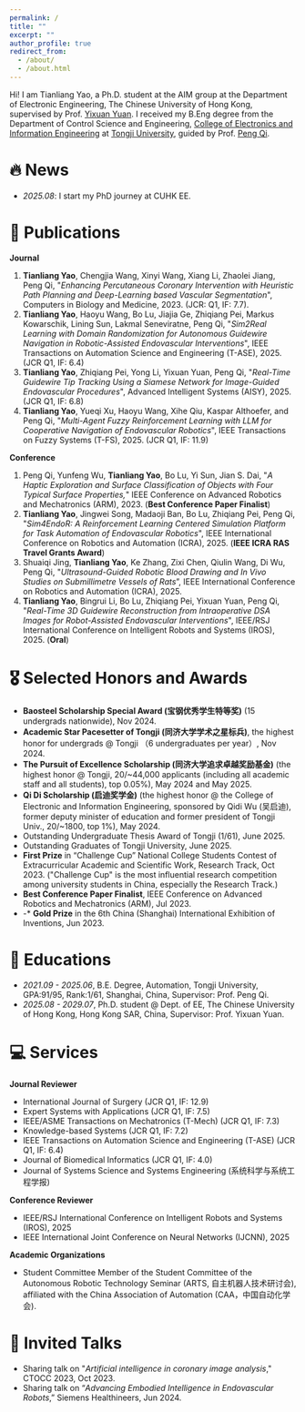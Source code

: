 ```yaml
---
permalink: /
title: ""
excerpt: ""
author_profile: true
redirect_from: 
  - /about/
  - /about.html
---
```


Hi! I am Tianliang Yao, a Ph.D. student at the AIM group at the Department of Electronic Engineering, The Chinese University of Hong Kong, supervised by Prof. [Yixuan Yuan](http://www.ee.cuhk.edu.hk/~yxyuan/). I received my B.Eng degree from the Department of Control Science and Engineering, [College of Electronics and Information Engineering](https://see.tongji.edu.cn/) at [Tongji University](https://www.tongji.edu.cn/), guided by Prof. [Peng Qi](https://cse.tongji.edu.cn/6b/68/c15581a158568/page.htm).


# 🔥 News
- *2025.08*: I start my PhD journey at CUHK EE.

# 📝 Publications 
**Journal**
1. **Tianliang Yao**, Chengjia Wang, Xinyi Wang, Xiang Li, Zhaolei Jiang, Peng Qi, "*Enhancing Percutaneous Coronary Intervention with Heuristic Path Planning and Deep-Learning based Vascular Segmentation*", Computers in Biology and Medicine, 2023. (JCR: Q1, IF: 7.7).
2. **Tianliang Yao**, Haoyu Wang, Bo Lu, Jiajia Ge, Zhiqiang Pei, Markus Kowarschik, Lining Sun, Lakmal Seneviratne, Peng Qi, "*Sim2Real Learning with Domain Randomization for Autonomous Guidewire Navigation in Robotic-Assisted Endovascular Interventions*", IEEE Transactions on Automation Science and Engineering (T-ASE), 2025. (JCR Q1, IF: 6.4)
3. **Tianliang Yao**, Zhiqiang Pei, Yong Li, Yixuan Yuan, Peng Qi, "*Real-Time Guidewire Tip Tracking Using a Siamese Network for Image-Guided Endovascular Procedures*", Advanced Intelligent Systems (AISY), 2025. (JCR Q1, IF: 6.8)
4. **Tianliang Yao**, Yueqi Xu, Haoyu Wang, Xihe Qiu, Kaspar Althoefer, and Peng Qi, "*Multi-Agent Fuzzy Reinforcement Learning with LLM for Cooperative Navigation of Endovascular Robotics*", IEEE Transactions on Fuzzy Systems (T-FS), 2025. (JCR Q1, IF: 11.9)

**Conference**
1. Peng Qi, Yunfeng Wu, **Tianliang Yao**, Bo Lu, Yi Sun, Jian S. Dai, "*A Haptic Exploration and Surface Classification of Objects with Four Typical Surface Properties,*" IEEE Conference on Advanced Robotics and Mechatronics (ARM), 2023. (**Best Conference Paper Finalist**)
2. **Tianliang Yao**, Jingwei Song, Madaoji Ban, Bo Lu, Zhiqiang Pei, Peng Qi, "*Sim4EndoR: A Reinforcement Learning Centered Simulation Platform for Task Automation of Endovascular Robotics*", IEEE International Conference on Robotics and Automation (ICRA), 2025. (**IEEE ICRA RAS Travel Grants Award**)
3. Shuaiqi Jing, **Tianliang Yao**, Ke Zhang, Zixi Chen, Qiulin Wang, Di Wu, Peng Qi, "*Ultrasound-Guided Robotic Blood Drawing and In Vivo Studies on Submillimetre Vessels of Rats*”, IEEE International Conference on Robotics and Automation (ICRA), 2025.
4. **Tianliang Yao**, Bingrui Li, Bo Lu, Zhiqiang Pei, Yixuan Yuan, Peng Qi, "*Real-Time 3D Guidewire Reconstruction from Intraoperative DSA Images for Robot-Assisted Endovascular Interventions*", IEEE/RSJ International Conference on Intelligent Robots and Systems (IROS), 2025. (**Oral**)

# 🎖 Selected Honors and Awards
- **Baosteel Scholarship Special Award (宝钢优秀学生特等奖)** (15 undergrads nationwide), Nov 2024.
- **Academic Star Pacesetter of Tongji (同济大学学术之星标兵)**, the highest honor for undergrads @ Tongji （6 undergraduates per year）, Nov 2024.
- **The Pursuit of Excellence Scholarship (同济大学追求卓越奖励基金)** (the highest honor @ Tongji, 20/~44,000 applicants (including all academic staff and all students), top 0.05%), May 2024 and May 2025.
- **Qi Di Scholarship (启迪奖学金)** (the highest honor @ the College of Electronic and Information Engineering, sponsored by Qidi Wu (吴启迪), former deputy minister of education and former president of Tongji Univ., 20/~1800, top 1%), May 2024.
- Outstanding Undergraduate Thesis Award of Tongji (1/61), June 2025.
- Outstanding Graduates of Tongji University, June 2025.
- **First Prize** in “Challenge Cup” National College Students Contest of Extracurricular Academic and Scientific Work, Research Track, Oct 2023.
("Challenge Cup" is the most influential research competition among university students in China, especially the Research Track.)
- **Best Conference Paper Finalist**, IEEE Conference on Advanced Robotics and Mechatronics (ARM), Jul 2023.
- -* **Gold Prize** in the 6th China (Shanghai) International Exhibition of Inventions, Jun 2023.

# 📖 Educations
- *2021.09 - 2025.06*, B.E. Degree, Automation, Tongji University, GPA:91/95, Rank:1/61, Shanghai, China, Supervisor: Prof. Peng Qi.
- *2025.08 - 2029.07*, Ph.D. student @ Dept. of EE, The Chinese University of Hong Kong, Hong Kong SAR, China, Supervisor: Prof. Yixuan Yuan.

# 💻 Services

**Journal Reviewer**
- International Journal of Surgery (JCR Q1, IF: 12.9)
- Expert Systems with Applications (JCR Q1, IF: 7.5)
- IEEE/ASME Transactions on Mechatronics (T-Mech) (JCR Q1, IF: 7.3)
- Knowledge-based Systems (JCR Q1, IF: 7.2)
- IEEE Transactions on Automation Science and Engineering (T-ASE) (JCR Q1, IF: 6.4)
- Journal of Biomedical Informatics (JCR Q1, IF: 4.0)
- Journal of Systems Science and Systems Engineering (系统科学与系统工程学报)

**Conference Reviewer**
- IEEE/RSJ International Conference on Intelligent Robots and Systems (IROS), 2025
- IEEE International Joint Conference on Neural Networks (IJCNN), 2025

**Academic Organizations**
- Student Committee Member of the Student Committee of the Autonomous Robotic Technology Seminar (ARTS, 自主机器人技术研讨会), affiliated with the China Association of Automation (CAA，中国自动化学会).

# 💬 Invited Talks
- Sharing talk on "*Artificial intelligence in coronary image analysis*," CTOCC 2023, Oct 2023.
- Sharing talk on “*Advancing Embodied Intelligence in Endovascular Robots*,” Siemens Healthineers, Jun 2024.
